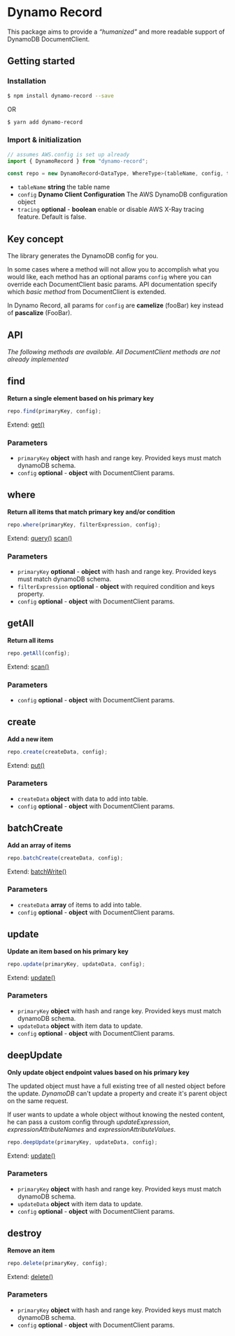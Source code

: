 # Dynamo Record

This package aims to provide a _“humanized"_ and more readable support of DynamoDB DocumentClient.

## Getting started

### Installation

```sh
$ npm install dynamo-record --save
```

OR

```sh
$ yarn add dynamo-record
```

### Import & initialization

```javascript
// assumes AWS.config is set up already
import { DynamoRecord } from "dynamo-record";

const repo = new DynamoRecord<DataType, WhereType>(tableName, config, tracing);
```

- `tableName` **string** the table name
- `config` **Dynamo Client Configuration** The AWS DynamoDB configuration object
- `tracing` **optional** - **boolean** enable or disable AWS X-Ray tracing feature. Default is false.

## Key concept

The library generates the DynamoDB config for you.

In some cases where a method will not allow you to accomplish what you would like, each method has an optional params `config` where you can override each DocumentClient basic params. API documentation specify which _basic method_ from DocumentClient is extended.

In Dynamo Record, all params for `config` are **camelize** (fooBar) key instead of **pascalize** (FooBar).

## API

_The following methods are available. All DocumentClient methods are not already implemented_

## find

**Return a single element based on his primary key**

```javascript
repo.find(primaryKey, config);
```

Extend: [get()](https://docs.aws.amazon.com/AWSJavaScriptSDK/latest/AWS/DynamoDB/DocumentClient.html#get-property)

### Parameters

- `primaryKey` **object** with hash and range key. Provided keys must match dynamoDB schema.
- `config` **optional** - **object** with DocumentClient params.

## where

**Return all items that match primary key and/or condition**

```javascript
repo.where(primaryKey, filterExpression, config);
```

Extend: [query()](https://docs.aws.amazon.com/AWSJavaScriptSDK/latest/AWS/DynamoDB/DocumentClient.html#query-property)
[scan()](https://docs.aws.amazon.com/AWSJavaScriptSDK/latest/AWS/DynamoDB/DocumentClient.html#query-property)

### Parameters

- `primaryKey` **optional** - **object** with hash and range key. Provided keys must match dynamoDB schema.
- `filterExpression` **optional** - **object** with required condition and keys property.
- `config` **optional** - **object** with DocumentClient params.

## getAll

**Return all items**

```javascript
repo.getAll(config);
```

Extend: [scan()](https://docs.aws.amazon.com/AWSJavaScriptSDK/latest/AWS/DynamoDB/DocumentClient.html#scan-property)

### Parameters

- `config` **optional** - **object** with DocumentClient params.

## create

**Add a new item**

```javascript
repo.create(createData, config);
```

Extend: [put()](https://docs.aws.amazon.com/AWSJavaScriptSDK/latest/AWS/DynamoDB/DocumentClient.html#put-property)

### Parameters

- `createData` **object** with data to add into table.
- `config` **optional** - **object** with DocumentClient params.

## batchCreate

**Add an array of items**

```javascript
repo.batchCreate(createData, config);
```

Extend: [batchWrite()](https://docs.aws.amazon.com/AWSJavaScriptSDK/latest/AWS/DynamoDB.html#batchWriteItem-property)

### Parameters

- `createData` **array** of items to add into table.
- `config` **optional** - **object** with DocumentClient params.

## update

**Update an item based on his primary key**

```javascript
repo.update(primaryKey, updateData, config);
```

Extend: [update()](https://docs.aws.amazon.com/AWSJavaScriptSDK/latest/AWS/DynamoDB/DocumentClient.html#update-property)

### Parameters

- `primaryKey` **object** with hash and range key. Provided keys must match dynamoDB schema.
- `updateData` **object** with item data to update.
- `config` **optional** - **object** with DocumentClient params.

## deepUpdate

**Only update object endpoint values based on his primary key**

The updated object must have a full existing tree of all nested object before the update. _DynamoDB_ can't update a property and create it's parent object on the same request.

If user wants to update a whole object without knowing the nested content, he can pass a custom config through _updateExpression_, _expressionAttributeNames_ and _expressionAttributeValues_.

```javascript
repo.deepUpdate(primaryKey, updateData, config);
```

Extend: [update()](https://docs.aws.amazon.com/AWSJavaScriptSDK/latest/AWS/DynamoDB/DocumentClient.html#update-property)

### Parameters

- `primaryKey` **object** with hash and range key. Provided keys must match dynamoDB schema.
- `updateData` **object** with item data to update.
- `config` **optional** - **object** with DocumentClient params.

## destroy

**Remove an item**

```javascript
repo.delete(primaryKey, config);
```

Extend: [delete()](https://docs.aws.amazon.com/AWSJavaScriptSDK/latest/AWS/DynamoDB/DocumentClient.html#delete-property)

### Parameters

- `primaryKey` **object** with hash and range key. Provided keys must match dynamoDB schema.
- `config` **optional** - **object** with DocumentClient params.
